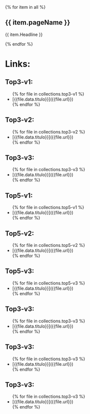 <head>
    <meta charset="UTF-8">
    <meta name="viewport" content="width=device-width, initial-scale=1.0">
    <title>Lista de Sites</title>
</head>

{% for item in all %}
<article>
  <h2>{{ item.pageName }}</h2>
  <p>{{ item.Headline }}</p>
</article>
{% endfor %}

# Links:

## Top3-v1:

<ul>
    {% for file in collections.top3-v1 %}
        <li>[{{file.data.titulo}}]({{file.url}})</li> 
    {% endfor %}
</ul>

## Top3-v2:

<ul>
    {% for file in collections.top3-v2 %}
        <li>[{{file.data.titulo}}]({{file.url}})</li> 
    {% endfor %}
</ul>

## Top3-v3:

<ul>
    {% for file in collections.top3-v3 %}
        <li>[{{file.data.titulo}}]({{file.url}})</li> 
    {% endfor %}
</ul>

## Top5-v1:

<ul>
    {% for file in collections.top5-v1 %}
        <li>[{{file.data.titulo}}]({{file.url}})</li> 
    {% endfor %}
</ul>

## Top5-v2:

<ul>
    {% for file in collections.top5-v2 %}
        <li>[{{file.data.titulo}}]({{file.url}})</li> 
    {% endfor %}
</ul>

## Top5-v3:

<ul>
    {% for file in collections.top5-v3 %}
        <li>[{{file.data.titulo}}]({{file.url}})</li> 
    {% endfor %}
</ul>

## Top3-v3:

<ul>
    {% for file in collections.top3-v3 %}
        <li>[{{file.data.titulo}}]({{file.url}})</li> 
    {% endfor %}
</ul>

## Top3-v3:

<ul>
    {% for file in collections.top3-v3 %}
        <li>[{{file.data.titulo}}]({{file.url}})</li> 
    {% endfor %}
</ul>

## Top3-v3:

<ul>
    {% for file in collections.top3-v3 %}
        <li>[{{file.data.titulo}}]({{file.url}})</li> 
    {% endfor %}
</ul>